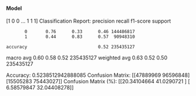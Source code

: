 #### Model
[1 0 0 ... 1 1 1]
Classification Report:
              precision    recall  f1-score   support

           0       0.76      0.33      0.46 144486817
           1       0.44      0.83      0.57  90948310

    accuracy                           0.52 235435127
   macro avg       0.60      0.58      0.52 235435127
weighted avg       0.63      0.52      0.50 235435127

Accuracy: 0.5238512942888085
Confusion Matrix:
[[47889969 96596848]
 [15505283 75443027]]
Confusion Matrix (%):
[[20.34104664 41.0290721 ]
 [ 6.58579847 32.04408278]]
